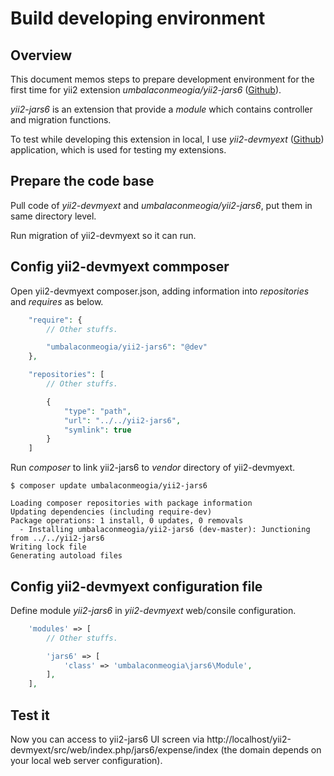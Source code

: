 # Build developing environment

## Overview

This document memos steps to prepare development environment for the first time for yii2 extension *umbalaconmeogia/yii2-jars6* ([Github](https://github.com/umbalaconmeogia/yii2-jars6)).

*yii2-jars6* is an extension that provide a *module* which contains controller and migration functions.

To test while developing this extension in local, I use *yii2-devmyext* ([Github](https://github.com/umbalaconmeogia/yii2-devmyext)) application, which is used for testing my extensions.

## Prepare the code base

Pull code of *yii2-devmyext* and *umbalaconmeogia/yii2-jars6*, put them in same directory level.

Run migration of yii2-devmyext so it can run.

## Config yii2-devmyext commposer

Open yii2-devmyext composer.json, adding information into *repositories* and *requires* as below.

```php
    "require": {
        // Other stuffs.

        "umbalaconmeogia/yii2-jars6": "@dev"
    },

    "repositories": [
        // Other stuffs.

		{
            "type": "path",
            "url": "../../yii2-jars6",
            "symlink": true
        }
    ]
```

Run *composer* to link yii2-jars6 to *vendor* directory of yii2-devmyext.

```shell
$ composer update umbalaconmeogia/yii2-jars6

Loading composer repositories with package information
Updating dependencies (including require-dev)
Package operations: 1 install, 0 updates, 0 removals
  - Installing umbalaconmeogia/yii2-jars6 (dev-master): Junctioning from ../../yii2-jars6
Writing lock file
Generating autoload files
```

## Config yii2-devmyext configuration file

Define module *yii2-jars6* in *yii2-devmyext* web/consile configuration.
```php
    'modules' => [
        // Other stuffs.

        'jars6' => [
            'class' => 'umbalaconmeogia\jars6\Module',
        ],
    ],
```

## Test it

Now you can access to yii2-jars6 UI screen via
http://localhost/yii2-devmyext/src/web/index.php/jars6/expense/index
(the domain depends on your local web server configuration).